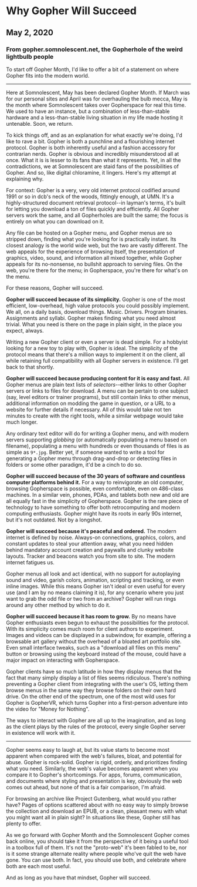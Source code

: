 # Why Gopher Will Succeed
## May 2, 2020
### From gopher.somnolescent.net, the Gopherhole of the weird lightbulb people
To start off Gopher Month, I'd like to offer a bit of a statement on where
Gopher fits into the modern world.

---

Here at Somnolescent, May has been declared Gopher Month. If March was for
our personal sites and April was for overhauling the bulb mecca, May is the
month where Somnolescent takes over Gopherspace for real this time. We used
to have an instance, but a combination of less-than-stable hardware and a
less-than-stable living situation in my life made hosting it untenable. Soon,
we return.

To kick things off, and as an explanation for what exactly we're doing, I'd
like to rave a bit. Gopher is both a punchline and a flourishing internet
protocol. Gopher is both inherently useful and a fashion accessory for
contrarian nerds. Gopher is obvious and incredibly misunderstood all at once.
What it is is lesser to its fans than what it represents. Yet, in all the
contradictions, we at Somnolescent are staid fans of the possibilities of
Gopher. And so, like digital chloramine, it lingers. Here's my attempt at
explaining why.

For context: Gopher is a very, very old internet protocol codified around
1991 or so in dcb's neck of the woods, fittingly enough, at UMN. It's a
highly-structured document retrieval protocol--in layman's terms, it's built
for letting you download a ton of files quickly and efficiently. All Gopher
servers work the same, and all Gopherholes are built the same; the focus is
entirely on what you can download on it.

Any file can be hosted on a Gopher menu, and Gopher menus are so stripped
down, finding what you're looking for is practically instant. Its closest
analogy is the world wide web, but the two are vastly different. The web
appeals for the experience of browsing itself, the presentation of graphics,
video, sound, and information all mixed together, while Gopher appeals for
its no-nonsense, no bullshit approach to serving files. On the web, you're
there for the menu; in Gopherspace, you're there for what's on the menu.

For these reasons, Gopher will succeed.

**Gopher will succeed because of its simplicity.** Gopher is one of the most
efficient, low-overhead, high value protocols you could possibly implement.
We all, on a daily basis, download things. Music. Drivers. Program binaries.
Assignments and syllabi. Gopher makes finding what you need almost trivial.
What you need is there on the page in plain sight, in the place you expect,
always.

Writing a new Gopher client or even a server is dead simple. For a hobbyist
looking for a new toy to play with, Gopher is ideal. The simplicity of the
protocol means that there's a million ways to implement it on the client, all
while retaining full compatibility with all Gopher servers in existence. I'll
get back to that shortly.

**Gopher will succeed because producing content for it is easy and fast.**
All Gopher menus are plain text lists of *selectors*--either links to other
Gopher servers or links to files for download. A menu can be pertain to one
subject (say, level editors or trainer programs), but still contain links to
other menus, additional information on modding the game in question, or a URL
to a website for further details if necessary. All of this would take not ten
minutes to create with the right tools, while a similar webpage would take
much longer.

Any ordinary text editor will do for writing a Gopher menu, and with modern
servers supporting *globbing* (or automatically populating a menu based on
filename), populating a menu with hundreds or even thousands of files is as
simple as `9*.jpg`. Better yet, if someone wanted to write a tool for
generating a Gopher menu through drag-and-drop or detecting files in folders
or some other paradigm, it'd be a cinch to do so.

**Gopher will succeed because of the 30 years of software and countless
computer platforms behind it.** For a way to reinvigorate an old computer,
browsing Gopherspace is possible, even comfortable, even on 486-class
machines. In a similar vein, phones, PDAs, and tablets both new and old are
all equally fast in the simplicity of Gopherspace. Gopher is the rare piece
of technology to have something to offer both retrocomputing and modern
computing enthusiasts. Gopher might have its roots in early 90s internet, but
it's not outdated. Not by a longshot.

**Gopher will succeed because it's peaceful and ordered.** The modern
internet is defined by noise. Always-on connections, graphics, colors, and
constant updates to steal your attention away, what you need hidden behind
mandatory account creation and paywalls and clunky website layouts. Tracker
and beacons watch you from site to site. The modern internet fatigues us.

Gopher menus all look and act identical, with no support for autoplaying
sound and video, garish colors, animation, scripting and tracking, or even
inline images. While this means Gopher isn't ideal or even useful for every
use (and I am by no means claiming it is), for any scenario where you just
want to grab the odd file or two from an archive? Gopher will run rings
around any other method by which to do it.

**Gopher will succeed because it has room to grow.** By no means have Gopher
enthusiasts even begun to exhaust the possibilities for the protocol. With
its simplicity comes much room for client authors to experiment. Images and
videos can be displayed in a subwindow, for example, offering a browsable art
gallery without the overhead of a bloated art portfolio site. Even small
interface tweaks, such as a "download all files on this menu" button or
browsing using the keyboard instead of the mouse, could have a major impact
on interacting with Gopherspace.

Gopher clients have so much latitude in how they display menus that the fact
that many simply display a list of files seems ridiculous. There's nothing
preventing a Gopher client from integrating with the user's OS, letting them
browse menus in the same way they browse folders on their own hard drive. On
the other end of the spectrum, one of the most wild uses for Gopher is
GopherVR, which turns Gopher into a first-person adventure into the video
for "Money for Nothing".

The ways to interact with Gopher are all up to the imagination, and as long
as the client plays by the rules of the protocol, every single Gopher server
in existence will work with it.

---

Gopher seems easy to laugh at, but its value starts to become most apparent
when compared with the web's failures, bloat, and potential for abuse. Gopher
is rock-solid. Gopher is rigid, orderly, and prioritizes finding what you
need. Similarly, the web's value becomes apparent when you compare it to
Gopher's shortcomings. For apps, forums, communication, and documents where
styling and presentation is key, obviously the web comes out ahead, but none
of that is a fair comparison, I'm afraid.

For browsing an archive like Project Gutenberg, what would you rather have?
Pages of options scattered about with no easy way to simply browse the
collection and download an EPUB, or a clean, pleasant menu with what you
might want all in plain sight? In situations like these, Gopher still has
plenty to offer.

As we go forward with Gopher Month and the Somnolescent Gopher comes back
online, you should take it from the perspective of it being a useful tool in
a toolbox full of them. It's not the "proto-web" it's been fabled to be, nor
is it some strange alternate reality where people who've quit the web have
gone. You can use both. In fact, you should use both, and celebrate where
both are each most useful.

And as long as you have that mindset, Gopher will succeed.